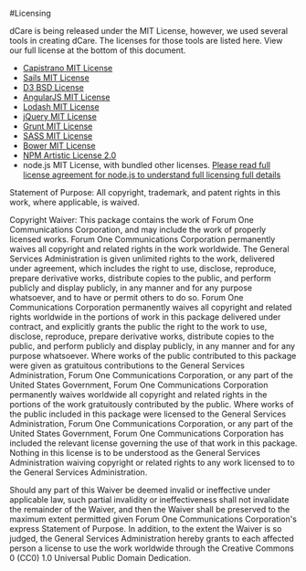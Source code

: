 #Licensing

dCare is being released under the MIT License, however, we used several tools in creating dCare.  The licenses for those tools are listed here.  View our full license at the bottom of this document.

* [Capistrano MIT License](https://github.com/capistrano/capistrano/blob/master/LICENSE.txt)
* [Sails MIT License](https://github.com/balderdashy/sails/blob/master/LICENSE.md)
* [D3 BSD License](https://github.com/mbostock/d3/blob/master/LICENSE)
* [AngularJS MIT License](https://github.com/angular/angular.js/blob/master/LICENSE)
* [Lodash MIT License](https://github.com/lodash/lodash/blob/master/LICENSE)
* [jQuery MIT License](https://github.com/jquery/jquery-license/blob/master/LICENSE.txt)
* [Grunt MIT License](https://github.com/gruntjs/grunt/blob/master/LICENSE-MIT)
* [SASS MIT License](http://sass-lang.com/documentation/file.MIT-LICENSE.html)
* [Bower MIT License](https://github.com/bower/bower/blob/master/LICENSE)
* [NPM Artistic License 2.0](https://github.com/npm/npm/blob/master/LICENSE)
* node.js MIT License, with bundled other licenses.
[Please read full license agreement for node.js to understand full licensing full details](https://github.com/joyent/node/blob/master/LICENSE)

Statement of Purpose: All copyright, trademark, and patent rights in this work, where applicable, is waived.

Copyright Waiver: This package contains the work of Forum One Communications Corporation, and may include the work of properly licensed works. Forum One Communications Corporation permanently waives all copyright and related rights in the work worldwide.
The General Services Administration is given unlimited rights to the work, delivered under agreement, which includes the right to use, disclose, reproduce, prepare derivative works, distribute copies to the public, and perform publicly and display publicly, in any manner and for any purpose whatsoever, and to have or permit others to do so.
Forum One Communications Corporation permanently waives all copyright and related rights worldwide in the portions of work in this package delivered under contract, and explicitly grants the public the right to the work to use, disclose, reproduce, prepare derivative works, distribute copies to the public, and perform publicly and display publicly, in any manner and for any purpose whatsoever.
Where works of the public contributed to this package were given as gratuitous contributions to the General Services Administration, Forum One Communications Corporation, or any part of the United States Government, Forum One Communications Corporation permanently waives worldwide all copyright and related rights in the portions of the work gratuitously contributed by the public.
Where works of the public included in this package were licensed to the General Services Administration, Forum One Communications Corporation, or any part of the United States Government, Forum One Communications Corporation has included the relevant license governing the use of that work in this package. Nothing in this license is to be understood as the General Services Administration waiving copyright or related rights to any work licensed to to the General Services Administration.

Should any part of this Waiver be deemed invalid or ineffective under applicable law, such partial invalidity or ineffectiveness shall not invalidate the remainder of the Waiver, and then the Waiver shall be preserved to the maximum extent permitted given Forum One Communications Corporation's express Statement of Purpose.
In addition, to the extent the Waiver is so judged, the General Services Administration hereby grants to each affected person a license to use the work worldwide through the Creative Commons 0 (CC0) 1.0 Universal Public Domain Dedication.



